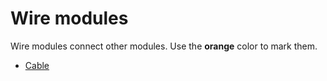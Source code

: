 # Wire modules

Wire modules connect other modules. Use the **orange** color to mark them.

* [Cable]({{site.baseurl}}/modules/wire/cable)